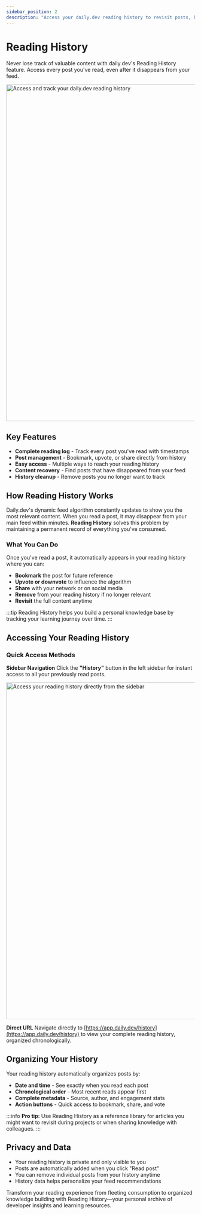 ```yaml
---
sidebar_position: 2
description: "Access your daily.dev reading history to revisit posts, bookmark, upvote, or share. Learn how to make the most of this feature to stay organized and never lose track of valuable content."
---
```


# Reading History

Never lose track of valuable content with daily.dev's Reading History feature. Access every post you've read, even after it disappears from your feed.

<img src="https://daily-now-res.cloudinary.com/image/upload/v1724396491/docs-v2/5b31c20a-903e-4e42-8e26-70b45993a31e.png" alt='Access and track your daily.dev reading history' width="900" height="900" />

## Key Features

- **Complete reading log** - Track every post you've read with timestamps
- **Post management** - Bookmark, upvote, or share directly from history
- **Easy access** - Multiple ways to reach your reading history
- **Content recovery** - Find posts that have disappeared from your feed
- **History cleanup** - Remove posts you no longer want to track

## How Reading History Works

Daily.dev's dynamic feed algorithm constantly updates to show you the most relevant content. When you read a post, it may disappear from your main feed within minutes. **Reading History** solves this problem by maintaining a permanent record of everything you've consumed.

### What You Can Do

Once you've read a post, it automatically appears in your reading history where you can:

- **Bookmark** the post for future reference
- **Upvote or downvote** to influence the algorithm
- **Share** with your network or on social media
- **Remove** from your reading history if no longer relevant
- **Revisit** the full content anytime

:::tip
Reading History helps you build a personal knowledge base by tracking your learning journey over time.
:::

## Accessing Your Reading History

### Quick Access Methods

**Sidebar Navigation**
Click the **"History"** button in the left sidebar for instant access to all your previously read posts.

<img src="https://daily-now-res.cloudinary.com/image/upload/v1724396047/docs-v2/56849ac9-ba34-4c92-9f67-5ac48635a040.png" alt='Access your reading history directly from the sidebar' width="900" height="900" />

**Direct URL**
Navigate directly to [https://app.daily.dev/history](https://app.daily.dev/history) to view your complete reading history, organized chronologically.

## Organizing Your History

Your reading history automatically organizes posts by:

- **Date and time** - See exactly when you read each post
- **Chronological order** - Most recent reads appear first
- **Complete metadata** - Source, author, and engagement stats
- **Action buttons** - Quick access to bookmark, share, and vote

:::info
**Pro tip:** Use Reading History as a reference library for articles you might want to revisit during projects or when sharing knowledge with colleagues.
:::

## Privacy and Data

- Your reading history is private and only visible to you
- Posts are automatically added when you click "Read post"
- You can remove individual posts from your history anytime
- History data helps personalize your feed recommendations

Transform your reading experience from fleeting consumption to organized knowledge building with Reading History—your personal archive of developer insights and learning resources.
